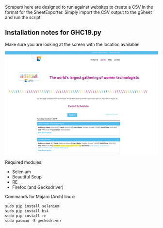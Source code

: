 Scrapers here are designed to run against websites to create a CSV in the format for the SheetExporter. Simply import the CSV output to the gSheet and run the script.

<h2>Installation notes for GHC19.py</h2>

Make sure you are looking at the screen with the location available!

<p align="center">
  <img src="./img/GHC19.png" alt="Correct event page" width="650">
</p>


Required modules:

<ul>
<li>Selenium
<li>Beautiful Soup
<li>RE
<li>Firefox (and Geckodriver)
</ul>

Commands for Majaro (Arch) linux:

    sudo pip install selenium
    sudo pip install bs4
    sudo pip install re
    sudo pacman -S geckodriver